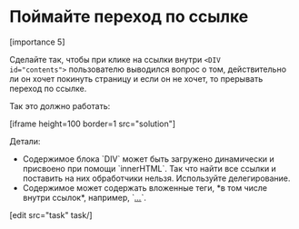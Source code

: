 # Поймайте переход по ссылке

[importance 5]

Сделайте так, чтобы при клике на ссылки внутри <code>&lt;DIV id="contents"&gt;</code> пользователю выводился вопрос о том, действительно ли он хочет покинуть страницу и если он не хочет, то прерывать переход по ссылке.

Так это должно работать:

[iframe height=100 border=1 src="solution"]

Детали:
<ul>
<li>Содержимое блока `DIV` может быть загружено динамически и присвоено при помощи  `innerHTML`. Так что найти все ссылки и поставить на них обработчики нельзя. Используйте делегирование.</li>
<li>Содержимое может содержать вложенные теги, *в том числе внутри ссылок*, например, `<a href=".."><i>...</i></a>`.</li>
</ul>

[edit src="task" task/]

